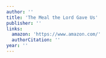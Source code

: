 ```yaml
---
author: ''
title: 'The Meal the Lord Gave Us'
publisher: ''
links:
  amazon: 'https://www.amazon.com/'
  authorCitation: ''
year: ''
---
```

